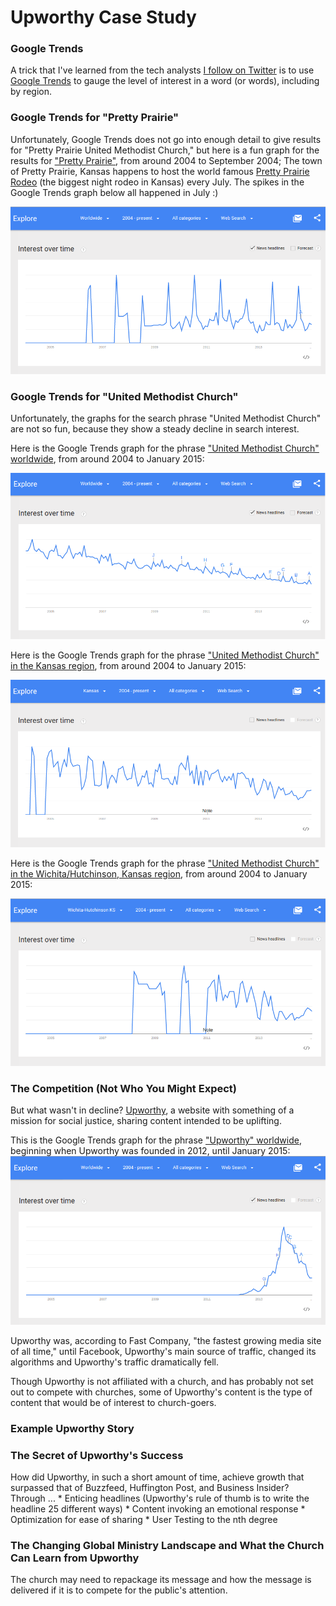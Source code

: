 # Upworthy Case Study

### Google Trends

A trick that I've learned from the tech analysts [I follow on Twitter](https://twitter.com/katimichel/following) is to use [Google Trends](http://www.google.com/trends) to gauge the level of interest in a word (or words), including by region. 

### Google Trends for "Pretty Prairie"

Unfortunately, Google Trends does not go into enough detail to give results for "Pretty Prairie United Methodist Church," but here is a fun graph for the results for ["Pretty Prairie"](http://www.google.com/trends/explore#q=pretty%20prairie), from around 2004 to September 2004; The town of Pretty Prairie, Kansas happens to host the world famous [Pretty Prairie Rodeo](http://www.pprodeo.com) (the biggest night rodeo in Kansas) every July. The spikes in the Google Trends graph below all happened in July :) 

![](images/google-trends-pretty-prairie-worldwide.png)

### Google Trends for "United Methodist Church"

Unfortunately, the graphs for the search phrase "United Methodist Church" are not so fun, because they show a steady decline in search interest. 

Here is the Google Trends graph for the phrase ["United Methodist Church" worldwide](http://www.google.com/trends/explore#q=united%20methodist%20church), from around 2004 to January 2015: 

![](images/google-trend-united-methodist-church-worldwide.png)

Here is the Google Trends graph for the phrase ["United Methodist Church" in the Kansas region](http://www.google.com/trends/explore#geo=US-KS&q=united+methodist+church), from around 2004 to January 2015: 

![](images/google-trends-united-methodist-church-kansas.png)

Here is the Google Trends graph for the phrase ["United Methodist Church" in the Wichita/Hutchinson, Kansas region](http://www.google.com/trends/explore#geo=US-KS-678&q=united+methodist+church), from around 2004 to January 2015: 

![](images/google-trends-united-methodist-church-wichita-hutchinson.png)

### The Competition (Not Who You Might Expect)

But what wasn't in decline? [Upworthy](http://www.upworthy.com), a website with something of a mission for social justice, sharing content intended to be uplifting. 

This is the Google Trends graph for the phrase ["Upworthy" worldwide](http://www.google.com/trends/explore#q=upworthy), beginning when Upworthy was founded in 2012, until January 2015: <br>
![](images/google-trends-upworthy-worldwide.png)

Upworthy was, according to Fast Company, "the fastest growing media site of all time," until Facebook, Upworthy's main source of traffic, changed its algorithms and Upworthy's traffic dramatically fell. 

Though Upworthy is not affiliated with a church, and has probably not set out to compete with churches, some of Upworthy's content is the type of content that would be of interest to church-goers.

### Example Upworthy Story

### The Secret of Upworthy's Success

How did Upworthy, in such a short amount of time, achieve growth that surpassed that of Buzzfeed, Huffington Post, and Business Insider?
<br>
Through ...
* 
Enticing headlines (Upworthy's rule of thumb is to write the headline 25 different ways)
* 
Content invoking an emotional response
* 
Optimization for ease of sharing
* 
User Testing to the nth degree

### The Changing Global Ministry Landscape and What the Church Can Learn from Upworthy

The church may need to repackage its message and how the message is delivered if it is to compete for the public's attention. 

